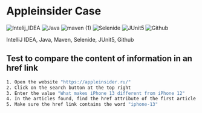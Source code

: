 # Appleinsider Case
![Intelij_IDEA](https://user-images.githubusercontent.com/78253233/159060071-6b77b53e-0af9-4db1-a36e-f46dd8c443b7.png)
![Java](https://user-images.githubusercontent.com/78253233/159060081-5b13b5bc-9bf8-4c44-82cf-643c5d83d102.png)
![maven (1)](https://user-images.githubusercontent.com/78253233/159064344-7f01b4ca-0d83-45fd-943e-2956240b9624.png)
![Selenide](https://user-images.githubusercontent.com/78253233/159060093-ecd04b2e-6ac6-497e-83e5-12972474d1f7.png)
![JUnit5](https://user-images.githubusercontent.com/78253233/159060116-0ca96983-0a71-49ca-b920-1161103affc0.png)
![Github](https://user-images.githubusercontent.com/78253233/159060195-6c58b927-1153-4deb-800a-96ceead5317c.png)

IntelliJ IDEA, Java, Maven, Selenide, JUnit5, Github

## Test to compare the content of information in an href link 
```sh
1. Open the website "https://appleinsider.ru/"
2. Click on the search button at the top right 
3. Enter the value "What makes iPhone 13 different from iPhone 12"
4. In the articles found, find the href attribute of the first article found 
5. Make sure the href link contains the word "iphone-13"
```
